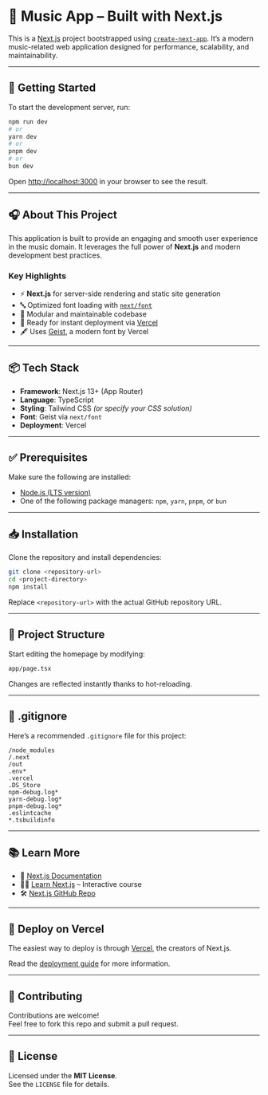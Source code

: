 # 🎵 Music App – Built with Next.js

This is a [Next.js](https://nextjs.org) project bootstrapped using [`create-next-app`](https://nextjs.org/docs/app/api-reference/cli/create-next-app). It’s a modern music-related web application designed for performance, scalability, and maintainability.

---

## 🚀 Getting Started

To start the development server, run:

```bash
npm run dev
# or
yarn dev
# or
pnpm dev
# or
bun dev
```

Open [http://localhost:3000](http://localhost:3000) in your browser to see the result.

---

## 🎧 About This Project

This application is built to provide an engaging and smooth user experience in the music domain. It leverages the full power of **Next.js** and modern development best practices.

### Key Highlights

- ⚡ **Next.js** for server-side rendering and static site generation  
- 🔤 Optimized font loading with [`next/font`](https://nextjs.org/docs/app/building-your-application/optimizing/fonts)  
- 🧱 Modular and maintainable codebase  
- 🚀 Ready for instant deployment via [Vercel](https://vercel.com)  
- 🖋️ Uses [Geist](https://vercel.com/font), a modern font by Vercel  

---

## 📦 Tech Stack

- **Framework**: Next.js 13+ (App Router)
- **Language**: TypeScript
- **Styling**: Tailwind CSS *(or specify your CSS solution)*
- **Font**: Geist via `next/font`
- **Deployment**: Vercel

---

## ✅ Prerequisites

Make sure the following are installed:

- [Node.js (LTS version)](https://nodejs.org/)
- One of the following package managers: `npm`, `yarn`, `pnpm`, or `bun`

---

## 📥 Installation

Clone the repository and install dependencies:

```bash
git clone <repository-url>
cd <project-directory>
npm install
```

Replace `<repository-url>` with the actual GitHub repository URL.

---

## 📂 Project Structure

Start editing the homepage by modifying:

```bash
app/page.tsx
```

Changes are reflected instantly thanks to hot-reloading.

---

## 🧾 .gitignore

Here’s a recommended `.gitignore` file for this project:

```gitignore
/node_modules
/.next
/out
.env*
.vercel
.DS_Store
npm-debug.log*
yarn-debug.log*
pnpm-debug.log*
.eslintcache
*.tsbuildinfo
```

---

## 📚 Learn More

- 📘 [Next.js Documentation](https://nextjs.org/docs)  
- 🧑‍💻 [Learn Next.js](https://nextjs.org/learn) – Interactive course  
- 🛠️ [Next.js GitHub Repo](https://github.com/vercel/next.js)

---

## 🚀 Deploy on Vercel

The easiest way to deploy is through [Vercel](https://vercel.com/new?utm_medium=default-template&filter=next.js&utm_source=create-next-app&utm_campaign=create-next-app-readme), the creators of Next.js.

Read the [deployment guide](https://nextjs.org/docs/app/building-your-application/deploying) for more information.

---

## 🤝 Contributing

Contributions are welcome!  
Feel free to fork this repo and submit a pull request.

---

## 📄 License

Licensed under the **MIT License**.  
See the `LICENSE` file for details.
